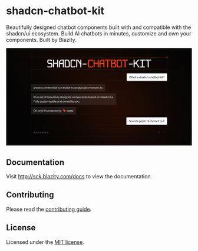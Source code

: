 # shadcn-chatbot-kit

Beautifully designed chatbot components built with and compatible with the shadcn/ui ecosystem. Build AI chatbots in minutes, customize and own your components. Built by Blazity.

![hero](apps/www/public/og.jpg)

## Documentation

Visit http://sck.blazity.com/docs to view the documentation.

## Contributing

Please read the [contributing guide](/CONTRIBUTING.md).

## License

Licensed under the [MIT license](https://github.com/Blazity/shadcn-chatbot-kit/blob/main/LICENSE.md).
